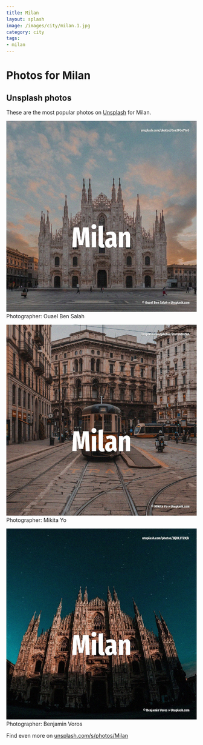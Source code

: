 ```yaml
---
title: Milan
layout: splash
image: /images/city/milan.1.jpg
category: city
tags:
- milan
---
```

# Photos for Milan
 
## Unsplash photos
These are the most popular photos on [Unsplash](https://unsplash.com) for Milan.
 
![Milan](/images/city/milan.1.jpg)
Photographer:  Ouael Ben Salah
 
![Milan](/images/city/milan.2.jpg)
Photographer:  Mikita Yo
 
![Milan](/images/city/milan.3.jpg)
Photographer:  Benjamin Voros
 
Find even more on [unsplash.com/s/photos/Milan](https://unsplash.com/s/photos/Milan)
 
